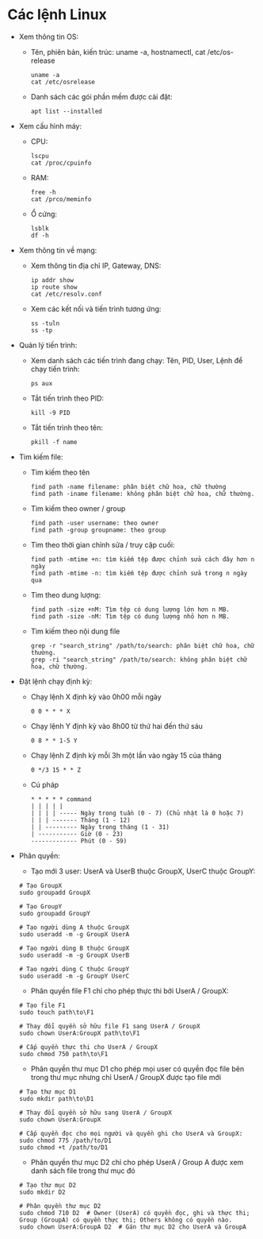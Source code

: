 # Các lệnh Linux

- Xem thông tin OS:

  - Tên, phiên bản, kiến trúc: uname -a, hostnamectl, cat /etc/os-release
 
    ```
    uname -a
    cat /etc/osrelease
    ```
 
  - Danh sách các gói phần mềm được cài đặt:
 
    ```
    apt list --installed
    ```
 
- Xem cấu hình máy:

  - CPU:
    
    ``` 
    lscpu
    cat /proc/cpuinfo
    ``` 

  - RAM:
    
    ```
    free -h
    cat /prco/meminfo
    ```
    
  - Ổ cứng:
    
    ```
    lsblk
    df -h
    ```
    
- Xem thông tin về mạng:

  - Xem thông tin địa chỉ IP, Gateway, DNS:
 
    ```
    ip addr show
    ip route show
    cat /etc/resolv.conf
    ```
  - Xem các kết nối và tiến trình tương ứng:
 
    ```
    ss -tuln
    ss -tp
    ```
- Quản lý tiến trình:

  - Xem danh sách các tiến trình đang chạy: Tên, PID, User, Lệnh để chạy tiến trình:
 
    ```
    ps aux
    ```
  
  - Tắt tiến trình theo PID:
    
     ```
     kill -9 PID
     ```
   
  - Tắt tiến trình theo tên:
 
    ```
    pkill -f name
    ```
 
- Tìm kiếm file:

  - Tìm kiếm theo tên
 
    ```
    find path -name filename: phân biệt chữ hoa, chữ thường
    find path -iname filename: không phân biệt chữ hoa, chữ thường.
    ```

  - Tìm kiếm theo owner / group
 
    ```
    find path -user username: theo owner
    find path -group groupname: theo group
    ```

  - Tìm theo thời gian chỉnh sửa / truy cập cuối:
 
    ```
    find path -mtime +n: tìm kiếm tệp được chỉnh sửa cách đây hơn n ngày
    find path -mtime -n: tìm kiếm tệp được chỉnh sửa trong n ngày qua
    ```

  - Tìm theo dung lượng:
 
    ```
    find path -size +nM: Tìm tệp có dung lượng lớn hơn n MB.
    find path -size -nM: Tìm tệp có dung lượng nhỏ hơn n MB.
    ```
 
  - Tìm kiếm theo nội dung file
 
    ```
    grep -r "search_string" /path/to/search: phân biệt chữ hoa, chữ thường.
    grep -ri "search_string" /path/to/search: không phân biệt chữ hoa, chữ thường.
    ```
- Đặt lệnh chạy định kỳ:

  - Chạy lệnh X định kỳ vào 0h00 mỗi ngày

    ```
    0 0 * * * X
    ```
    
  - Chạy lệnh Y định kỳ vào 8h00 từ thứ hai đến thứ sáu
 
    ```
    0 8 * * 1-5 Y
    ```
  - Chạy lệnh Z định kỳ mỗi 3h một lần vào ngày 15 của tháng
 
    ```
    0 */3 15 * * Z
    ```
  - Cú pháp
 
    ```
    * * * * * command
    | | | | |
    | | | | ----- Ngày trong tuần (0 - 7) (Chủ nhật là 0 hoặc 7)
    | | | ------- Tháng (1 - 12)
    | | --------- Ngày trong tháng (1 - 31)
    | ----------- Giờ (0 - 23)
    ------------- Phút (0 - 59)
    ```

- Phân quyền:

  - Tạo mới 3 user: UserA và UserB thuộc GroupX, UserC thuộc GroupY:
 
  ```
  # Tạo GroupX
  sudo groupadd GroupX
  
  # Tạo GroupY
  sudo groupadd GroupY

  # Tạo người dùng A thuộc GroupX
  sudo useradd -m -g GroupX UserA

  # Tạo người dùng B thuộc GroupX
  sudo useradd -m -g GroupX UserB

  # Tạo người dùng C thuộc GroupY
  sudo useradd -m -g GroupY UserC
  ```

  - Phân quyền file F1 chỉ cho phép thực thi bởi UserA / GroupX:
 
  ```
  # Tạo file F1
  sudo touch path\to\F1

  # Thay đổi quyền sở hữu file F1 sang UserA / GroupX
  sudo chown UserA:GroupX path\to\F1

  # Cấp quyền thực thi cho UserA / GroupX
  sudo chmod 750 path\to\F1
  ```

  - Phân quyền thư mục D1 cho phép mọi user có quyền đọc file bên trong thư mục nhưng chỉ UserA / GroupX được tạo file mới
 
  ```
  # Tạo thư mục D1
  sudo mkdir path\to\D1

  # Thay đổi quyền sở hữu sang UserA / GroupX
  sudo chown UserA:GroupX

  # Cấp quyền đọc cho mọi người và quyền ghi cho UserA và GroupX:
  sudo chmod 775 /path/to/D1
  sudo chmod +t /path/to/D1
  ```

  - Phân quyền thư mục D2 chỉ cho phép UserA / Group A được xem danh sách file trong thư mục đó
 
  ```
  # Tạo thư mục D2
  sudo mkdir D2

  # Phân quyền thư mục D2
  sudo chmod 710 D2  # Owner (UserA) có quyền đọc, ghi và thực thi; Group (GroupA) có quyền thực thi; Others không có quyền nào.
  sudo chown UserA:GroupA D2  # Gán thư mục D2 cho UserA và GroupA
  ``` 
